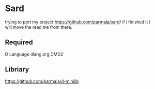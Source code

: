 Sard
======

trying to port my project https://github.com/parmaja/sard/
if i finished it i will move the read me from there.


Required
--------
D Language dlang.org DMD2

Libriary
--------

https://github.com/parmaja/d-minilib
